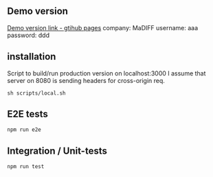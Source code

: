 Demo version
------------

[Demo version link  - gtihub pages](https://darekf77.github.io/account-login/)
company: MaDIFF
username: aaa
password: ddd

installation
------------
Script to build/run production version on localhost:3000
I assume that server on 8080 is sending headers for cross-origin req.

    sh scripts/local.sh

E2E tests
---------

    npm run e2e

Integration / Unit-tests
----------

    npm run test


